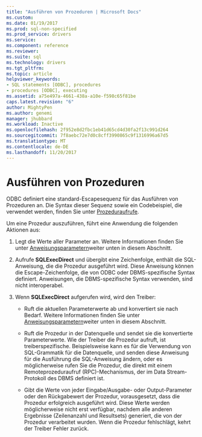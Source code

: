 ```yaml
---
title: "Ausführen von Prozeduren | Microsoft Docs"
ms.custom: 
ms.date: 01/19/2017
ms.prod: sql-non-specified
ms.prod_service: drivers
ms.service: 
ms.component: reference
ms.reviewer: 
ms.suite: sql
ms.technology: drivers
ms.tgt_pltfrm: 
ms.topic: article
helpviewer_keywords:
- SQL statements [ODBC], procedures
- procedures [ODBC], executing
ms.assetid: a75e497a-4661-438a-a10e-f598c65f81be
caps.latest.revision: "6"
author: MightyPen
ms.author: genemi
manager: jhubbard
ms.workload: Inactive
ms.openlocfilehash: 2f952e8d2fbc1eb41d65cd4d30fa2f13c991d264
ms.sourcegitcommit: 7f8aebc72e7d0c8cff3990865c9f1316996a67d5
ms.translationtype: MT
ms.contentlocale: de-DE
ms.lasthandoff: 11/20/2017
---
```

# <a name="executing-procedures"></a>Ausführen von Prozeduren
ODBC definiert eine standard-Escapesequenz für das Ausführen von Prozeduren an. Die Syntax dieser Sequenz sowie ein Codebeispiel, die verwendet werden, finden Sie unter [Prozeduraufrufe](../../../odbc/reference/develop-app/procedure-calls.md).  
  
 Um eine Prozedur auszuführen, führt eine Anwendung die folgenden Aktionen aus:  
  
1.  Legt die Werte aller Parameter an. Weitere Informationen finden Sie unter [Anweisungsparametern](../../../odbc/reference/develop-app/statement-parameters.md)weiter unten in diesem Abschnitt.  
  
2.  Aufrufe **SQLExecDirect** und übergibt eine Zeichenfolge, enthält die SQL-Anweisung, die die Prozedur ausgeführt wird. Diese Anweisung können die Escape-Zeichenfolge, die von ODBC oder DBMS-spezifische Syntax definiert. Anweisungen, die DBMS-spezifische Syntax verwenden, sind nicht interoperabel.  
  
3.  Wenn **SQLExecDirect** aufgerufen wird, wird den Treiber:  
  
    -   Ruft die aktuellen Parameterwerte ab und konvertiert sie nach Bedarf. Weitere Informationen finden Sie unter [Anweisungsparametern](../../../odbc/reference/develop-app/statement-parameters.md)weiter unten in diesem Abschnitt.  
  
    -   Ruft die Prozedur in der Datenquelle und sendet sie die konvertierte Parameterwerte. Wie der Treiber die Prozedur aufruft, ist treiberspezifische. Beispielsweise kann es für die Verwendung von SQL-Grammatik für die Datenquelle, und senden diese Anweisung für die Ausführung die SQL-Anweisung ändern, oder es möglicherweise rufen Sie die Prozedur, die direkt mit einem Remoteprozeduraufruf (RPC)-Mechanismus, der im Data Stream-Protokoll des DBMS definiert ist.  
  
    -   Gibt die Werte von jeder Eingabe/Ausgabe- oder Output-Parameter oder den Rückgabewert der Prozedur, vorausgesetzt, dass die Prozedur erfolgreich ausgeführt wird. Diese Werte werden möglicherweise nicht erst verfügbar, nachdem alle anderen Ergebnisse (Zeilenanzahl und Resultsets) generiert, die von der Prozedur verarbeitet wurden. Wenn die Prozedur fehlschlägt, kehrt der Treiber Fehler zurück.
